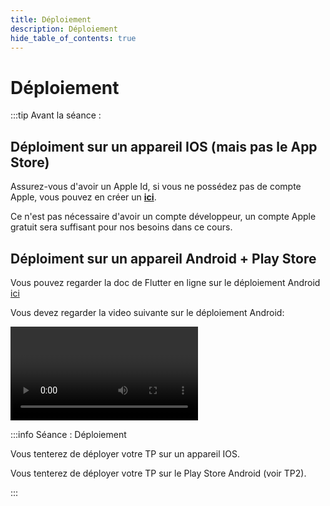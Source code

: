 ```yaml
---
title: Déploiement
description: Déploiement
hide_table_of_contents: true
---
```


# Déploiement

<Row>

<Column>

:::tip Avant la séance :

## Déploiment sur un appareil IOS (mais pas le App Store)
Assurez-vous d'avoir un Apple Id, si vous ne possédez pas de compte Apple, vous pouvez en créer un **[ici](https://appleid.apple.com/account)**.

Ce n'est pas nécessaire d'avoir un compte développeur, un compte Apple gratuit sera suffisant pour nos besoins dans ce cours.

## Déploiment sur un appareil Android + Play Store
Vous pouvez regarder la doc de Flutter en ligne sur le déploiement Android [ici](https://flutter.dev/docs/deployment/android)

Vous devez regarder la video suivante sur le déploiement Android:

<Video url="https://youtu.be/jm_cKADnNqc" />

:::

</Column>

<Column>

:::info Séance : Déploiement

Vous tenterez de déployer votre TP sur un appareil IOS.

Vous tenterez de déployer votre TP sur le Play Store Android (voir TP2).

:::

</Column>

</Row>
